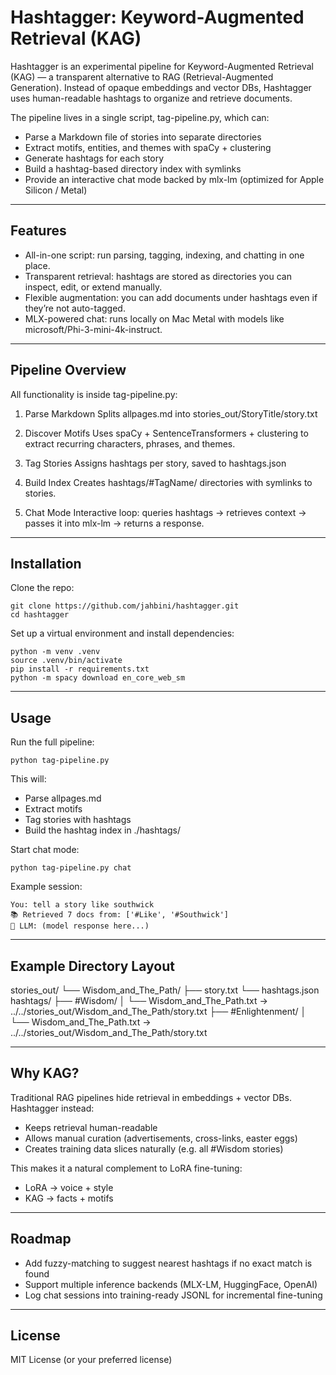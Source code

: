 Hashtagger: Keyword-Augmented Retrieval (KAG)
=============================================

Hashtagger is an experimental pipeline for Keyword-Augmented Retrieval (KAG) — 
a transparent alternative to RAG (Retrieval-Augmented Generation). Instead of 
opaque embeddings and vector DBs, Hashtagger uses human-readable hashtags to 
organize and retrieve documents.

The pipeline lives in a single script, tag-pipeline.py, which can:
- Parse a Markdown file of stories into separate directories
- Extract motifs, entities, and themes with spaCy + clustering
- Generate hashtags for each story
- Build a hashtag-based directory index with symlinks
- Provide an interactive chat mode backed by mlx-lm (optimized for Apple Silicon / Metal)

------------------------------------------------------------
Features
------------------------------------------------------------
- All-in-one script: run parsing, tagging, indexing, and chatting in one place.
- Transparent retrieval: hashtags are stored as directories you can inspect, edit, or extend manually.
- Flexible augmentation: you can add documents under hashtags even if they’re not auto-tagged.
- MLX-powered chat: runs locally on Mac Metal with models like microsoft/Phi-3-mini-4k-instruct.

------------------------------------------------------------
Pipeline Overview
------------------------------------------------------------
All functionality is inside tag-pipeline.py:

1. Parse Markdown
   Splits allpages.md into stories_out/StoryTitle/story.txt

2. Discover Motifs
   Uses spaCy + SentenceTransformers + clustering to extract recurring characters, phrases, and themes.

3. Tag Stories
   Assigns hashtags per story, saved to hashtags.json

4. Build Index
   Creates hashtags/#TagName/ directories with symlinks to stories.

5. Chat Mode
   Interactive loop: queries hashtags → retrieves context → passes it into mlx-lm → returns a response.

------------------------------------------------------------
Installation
------------------------------------------------------------
Clone the repo:

    git clone https://github.com/jahbini/hashtagger.git
    cd hashtagger

Set up a virtual environment and install dependencies:

    python -m venv .venv
    source .venv/bin/activate
    pip install -r requirements.txt
    python -m spacy download en_core_web_sm

------------------------------------------------------------
Usage
------------------------------------------------------------
Run the full pipeline:

    python tag-pipeline.py

This will:
- Parse allpages.md
- Extract motifs
- Tag stories with hashtags
- Build the hashtag index in ./hashtags/

Start chat mode:

    python tag-pipeline.py chat

Example session:

    You: tell a story like southwick
    📚 Retrieved 7 docs from: ['#Like', '#Southwick']
    🤖 LLM: (model response here...)

------------------------------------------------------------
Example Directory Layout
------------------------------------------------------------
stories_out/
  └── Wisdom_and_The_Path/
      ├── story.txt
      └── hashtags.json
hashtags/
  ├── #Wisdom/
  │   └── Wisdom_and_The_Path.txt -> ../../stories_out/Wisdom_and_The_Path/story.txt
  ├── #Enlightenment/
  │   └── Wisdom_and_The_Path.txt -> ../../stories_out/Wisdom_and_The_Path/story.txt

------------------------------------------------------------
Why KAG?
------------------------------------------------------------
Traditional RAG pipelines hide retrieval in embeddings + vector DBs. 
Hashtagger instead:
- Keeps retrieval human-readable
- Allows manual curation (advertisements, cross-links, easter eggs)
- Creates training data slices naturally (e.g. all #Wisdom stories)

This makes it a natural complement to LoRA fine-tuning:
- LoRA → voice + style
- KAG → facts + motifs

------------------------------------------------------------
Roadmap
------------------------------------------------------------
- Add fuzzy-matching to suggest nearest hashtags if no exact match is found
- Support multiple inference backends (MLX-LM, HuggingFace, OpenAI)
- Log chat sessions into training-ready JSONL for incremental fine-tuning

------------------------------------------------------------
License
------------------------------------------------------------
MIT License (or your preferred license)
